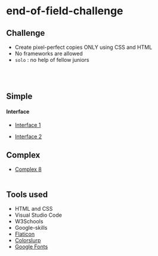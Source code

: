 # end-of-field-challenge
## Challenge
- Create pixel-perfect copies ONLY using CSS and HTML
- No frameworks are allowed
- `solo` : no help of fellow juniors 

<br><br>

## Simple
#### Interface 
- [Interface 1](interface-1)

- [Interface 2](interface-4)

## Complex
- [Complex 8](complex-8)
<br><br>

## Tools used
- HTML and CSS
- Visual Studio Code
- W3Schools
- Google-skills
- [Flaticon](https://www.flaticon.com/home)
- [Colorslurp](https://colorslurp.com/)
- [Google Fonts](https://fonts.google.com/)
<br><br>

